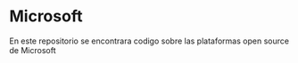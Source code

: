 # Microsoft
En este repositorio se encontrara codigo sobre las plataformas open source de Microsoft
